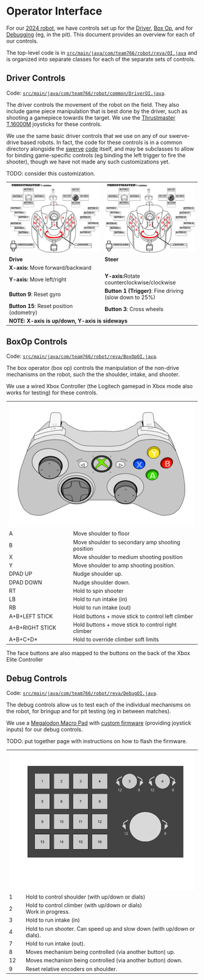 # Operator Interface

For our [2024 robot](../src/main/java/com/team766/robot/reva/Robot.java), we have controls set up for the [Driver](#driver-controls), [Box Op](#boxop-controls), and for [Debugging](#debug-controls) (eg, in the pit).  This document provides an overview for each of our controls.

The top-level code is in [`src/main/java/com/team766/robot/reva/OI.java`](../src/main/java/com/team766/robot/reva/OI.java) and is organized into separate classes for each of the separate sets of controls.

## Driver Controls
Code: [`src/main/java/com/team766/robot/common/DriverOI.java`](../src/main/java/com/team766/robot/common/DriverOI.java).

The driver controls the movement of the robot on the field.  They also include game piece manipulation that is best done by the driver, such as shooting a gamepiece towards the target.  We use the [Thrustmaster T.16000M](https://www.amazon.com/Guillemot-Thrustmaster-T-16000M-Fcs-Joystick/dp/B01H6KXGEI) joysticks for these controls.

We use the same basic driver controls that we use on any of our swerve-drive based robots.  In fact, the code for these controls is in a common directory alongside the [swerve](SwerveDrive.md) [code](../src/main/java/com/team766/robot/common/mechanisms/Drive.java) itself, and may be subclasses to allow for binding game-specific controls (eg binding the left trigger to fire the shooter), though we have not made any such customizations yet.

TODO: consider this customization.

<table style="table-layout: fixed">
  <tr>
    <td style="width: 50%">
    <img src="images/thrustmaster.jpeg" alt="left"/>
  </td>
  <td style="width: 50%">
      <img src="images/thrustmaster.jpeg" alt="right"/>
  </td>
  </tr>
  <tr>
    <td><strong>Drive</strong></td>
    <td><strong>Steer</strong></td>
  </tr>
  <tr>
    <td><strong>X-axis:</strong> Move forward/backward</td>
    <td></td>
  </tr>
    <tr>
    <td><strong>Y-axis:</strong> Move left/right</td>
    <td><strong>Y-axis:</strong>Rotate counterclockwise/clockwise</td>
  </tr>
  <tr>
    <td><strong>Button 9</strong>: Reset gyro</td>
    <td><strong>Button 1 (Trigger)</strong>: Fine driving<br>(slow down to 25%)</td>
  </tr>
  <tr>
    <td><strong>Button 15</strong>: Reset position (odometry)</td>
    <td><strong>Button 3</strong>: Cross wheels</td>
  </tr>
  <tr>
    <td colspan="2"><strong>NOTE: X-axis is up/down, Y-axis is sideways</strong></td>
  </tr>
</table>
<div style="page-break-after: always;"></div>

## BoxOp Controls
Code: [`src/main/java/com/team766/robot/reva/BoxOpOI.java`](../src/main/java/com/team766/robot/reva/BoxOpOI.java).

The box operator (box op) controls the manipulation of the non-drive mechanisms on the robot, such the the shoulder, intake, and shooter.

We use a wired Xbox Controller (the Logitech gamepad in Xbox mode also works for testing) for these controls.

<table>
  <tr>
    <td colspan="2">
    <img src="images/xbox.svg" alt="gamepad"/>
  </td>
  </tr>
  <tr>
  </tr>
  <tr>
    <td>A</td>
  <td>Move shoulder to floor</td>
  </tr>
  <tr>
    <td>B</td>
  <td>Move shoulder to secondary amp shooting position</td>
  </tr>
 <tr>
    <td>X</td>
  <td>Move shoulder to medium shooting position</td>
 </tr>
 <tr>
    <td>Y</td>
  <td>Move shoulder to amp shooting position.</td>
</tr>
 <tr>
    <td>DPAD UP</td>
  <td>Nudge shoulder up.</td>
</tr>
 <tr>
    <td>DPAD DOWN</td>
  <td>Nudge shoulder down.</td>
</tr>

 <tr>
    <td>RT</td>
  <td>Hold to spin shooter</td>
</tr>

 <tr>
    <td>LB</td>
  <td>Hold to run intake (in)</td>
</tr>
<tr>
    <td>RB</td>
  <td>Hold to run intake (out)</td>
</tr>
<tr>
    <td>A+B+LEFT STICK</td>
  <td>Hold buttons + move stick to control left climber</td>
</tr>
<tr>
    <td>A+B+RIGHT STICK</td>
  <td>Hold buttons + move stick to control right climber</td>
</tr>
<tr>
    <td>A+B+C+D*</td>
  <td>Hold to override climber soft limits</td>
</tr>
</table>

The face buttons are also mapped to the buttons on the back of the Xbox Elite Controller

<div style="page-break-after: always;"></div>

## Debug Controls
Code: [`src/main/java/com/team766/robot/reva/DebugOI.java`](../src/main/java/com/team766/robot/reva/DebugOI.java).

The debug controls allow us to test each of the individual mechanisms on the robot, for bringup and for pit testing (eg in between matches).

We use a [Megalodon Macro Pad](https://www.amazon.com/KEEBMONKEY-Megalodon-Programmable-Designer-Keyboard/dp/B0C1SV9G9L) with [custom firmware](https://github.com/Team766/qmk_firmware) (providing joystick inputs) for our debug controls.

TODO: put together page with instructions on how to flash the firmware.

<table>
  <tr>
    <td colspan="2">
    <img src="images/kb16.png" alt="macropad"/>
  </td>
  </tr>
  <tr>
    <td>1</td>
    <td>Hold to control shoulder (with up/down or dials)</td>
  </tr>
  <tr>
    <td>2</td>
    <td>Hold to control climber (with up/down or dials)<br>Work in progress.</td>
  </tr>
  <tr>
    <td>3</td>
    <td>Hold to run intake (in)</td>
  </tr>
  <tr>
    <td>4</td>
    <td>Hold to run shooter.  Can speed up and slow down (with up/down or dials).</td>
  </tr>
  <tr>
    <td>7</td>
    <td>Hold to run intake (out).</td>
  </tr>

  <tr>
    <td>8</td>
    <td>Moves mechanism being controlled (via another button) up.</td>
  </tr>

  <tr>
    <td>12</td>
    <td>Moves mechanism being controlled (via another button) down.</td>
  </tr>

  <tr>
    <td>9</td>
    <td>Reset relative encoders on shoulder.</td>
  </tr>

</table>
